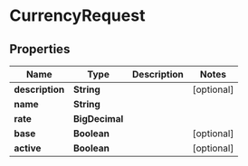 

# CurrencyRequest


## Properties

| Name | Type | Description | Notes |
|------------ | ------------- | ------------- | -------------|
|**description** | **String** |  |  [optional] |
|**name** | **String** |  |  |
|**rate** | **BigDecimal** |  |  |
|**base** | **Boolean** |  |  [optional] |
|**active** | **Boolean** |  |  [optional] |



